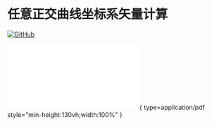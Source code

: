 # 任意正交曲线坐标系矢量计算


[![GitHub](https://img.shields.io/badge/GitHub-Repo-blue?logo=github)](https://github.com/ymma98/OVA)

![](./report.pdf){ type=application/pdf style="min-height:130vh;width:100%" }
<!--stackedit_data:
eyJoaXN0b3J5IjpbMTg5MjY5OTk4MiwtOTQwNjg3MzE1LC0xMj
M1NTY0NzY1LC0zMDUxNTQzOTIsLTExNjE2NTI0ODFdfQ==
-->